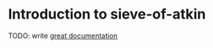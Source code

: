 # Introduction to sieve-of-atkin

TODO: write [great documentation](http://jacobian.org/writing/what-to-write/)
